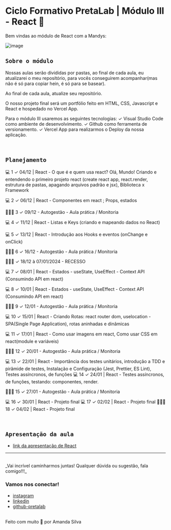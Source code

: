 # Ciclo Formativo PretaLab | Módulo III - React 🚀 


Bem vindas ao módulo de React com a Mandys:

![image](https://media.giphy.com/media/l0MYzAwMPl8s0jtSg/giphy.gif)

## `Sobre o módulo` 
Nossas aulas serão divididas por pastas, ao final de cada aula, eu atualizarei o meu reposítório, para vocês conseguirem acompanhar(mas não é só para copiar hein, é só para se basear).

Ao final de cada aula, atualize seu repositório.

O nosso projeto final será um portfólio feito em HTML, CSS, Javascript e React  e hospedado no Vercel App.

Para o módulo III usaremos as seguintes tecnologias:
✓		Visual Studio Code como ambiente de desenvolvimento.
✓		Github como ferramenta de versionamento.
✓		Vercel App para realizarmos o Deploy da nossa aplicação.

<br>

## `Planejamento`

💻 1 ✓ 04/12 | React -	O que é e quem usa react? Olá, Mundo! Criando e entendendo o primeiro projeto react (create react app, react.render, estrutura de pastas, apagando arquivos padrão e jsx), Biblioteca x Framework

💻 2 ✓ 06/12 | React -	Componentes em react ; Props, estados

👩🏾‍💻 3 ✓   09/12 -	Autogestão - Aula prática / Monitoria

💻 4 ✓ 11/12 | React -	Listas e Keys (criando e mapeando dados no React)

💻 5 ✓ 13/12 | React -	Introdução aos Hooks e eventos (onChange e onClick)

👩🏾‍💻 6 ✓   16/12 -	Autogestão - Aula prática / Monitoria

👩🏾‍💻 ✓   18/12 à 07/01/2024 -	RECESSO 

💻 7 ✓ 08/01 | React -	Estados - useState, UseEffect - Context API (Consumindo API em react)

💻 8 ✓ 10/01 | React -	Estados - useState, UseEffect - Context API (Consumindo API em react)

👩🏾‍💻 9 ✓   12/01 -	Autogestão - Aula prática / Monitoria

💻 10 ✓ 15/01 | React -	Criando Rotas: react router dom, uselocation - SPA(Single Page Application), rotas aninhadas e dinâmicas

💻 11 ✓ 17/01 | React -	Como usar imagens em react, Como usar CSS em react(module e variáveis)

👩🏾‍💻 12 ✓   20/01 -	Autogestão - Aula prática / Monitoria

💻 13 ✓ 22/01 | React -	Importância dos testes unitários, introdução a TDD e pirâmide de testes,  Instalação e Configuração (Jest, Prettier, ES Lint), Testes assíncronos, de funções
💻 14 ✓ 24/01 | React - Testes assíncronos, de funções, testando: componentes, render.

👩🏾‍💻 15 ✓   27/01 -	Autogestão - Aula prática / Monitoria

💻 16 ✓ 30/01 | React -	Projeto final
💻 17 ✓ 02/02 | React - Projeto final
👩🏾‍💻 18 ✓ 04/02 |	React - Projeto final

<br>

## `Apresentação da aula`

- [link da apresentação de React](https://www.canva.com/design/DAFzN-g6jrk/A30f-j4QNJ-R9htQArT38Q/edit?utm_content=DAFzN-g6jrk&utm_campaign=designshare&utm_medium=link2&utm_source=sharebutton)

--- 
<br>
_Vai incrível caminharmos juntas! Qualquer dúvida ou sugestão, fala comigo!!!_
<br>

### Vamos nos conectar!

- [instagram](https://www.instagram.com/mandysporai)
- [linkedin](https://www.linkedin.com/in/amanda-silva-dev/)
- [github-pretalab](https://github.com/asilvaolabi)

<br>
Feito com muito 🤎 por Amanda Silva
